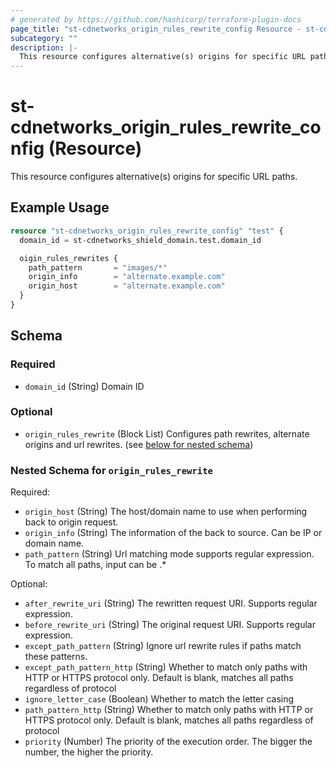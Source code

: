 ```yaml
---
# generated by https://github.com/hashicorp/terraform-plugin-docs
page_title: "st-cdnetworks_origin_rules_rewrite_config Resource - st-cdnetworks"
subcategory: ""
description: |-
  This resource configures alternative(s) origins for specific URL paths.
---
```


# st-cdnetworks_origin_rules_rewrite_config (Resource)

This resource configures alternative(s) origins for specific URL paths.

## Example Usage

```terraform
resource "st-cdnetworks_origin_rules_rewrite_config" "test" {
  domain_id = st-cdnetworks_shield_domain.test.domain_id

  oigin_rules_rewrites {
    path_pattern       = "images/*"
    origin_info        = "alternate.example.com"
    origin_host        = "alternate.example.com"
  }
}
```

<!-- schema generated by tfplugindocs -->
## Schema

### Required

- `domain_id` (String) Domain ID

### Optional

- `origin_rules_rewrite` (Block List) Configures path rewrites, alternate origins and url rewrites. (see [below for nested schema](#nestedblock--origin_rules_rewrite))

<a id="nestedblock--origin_rules_rewrite"></a>
### Nested Schema for `origin_rules_rewrite`

Required:

- `origin_host` (String) The host/domain name to use when performing back to origin request.
- `origin_info` (String) The information of the back to source. Can be IP or domain name.
- `path_pattern` (String) Url matching mode supports regular expression. To match all paths, input can be .*

Optional:

- `after_rewrite_uri` (String) The rewritten request URI. Supports regular expression.
- `before_rewrite_uri` (String) The original request URI. Supports regular expression.
- `except_path_pattern` (String) Ignore url rewrite rules if paths match these patterns.
- `except_path_pattern_http` (String) Whether to match only paths with HTTP or HTTPS protocol only. Default is blank, matches all paths regardless of protocol
- `ignore_letter_case` (Boolean) Whether to match the letter casing
- `path_pattern_http` (String) Whether to match only paths with HTTP or HTTPS protocol only. Default is blank, matches all paths regardless of protocol
- `priority` (Number) The priority of the execution order. The bigger the number, the higher the priority.
